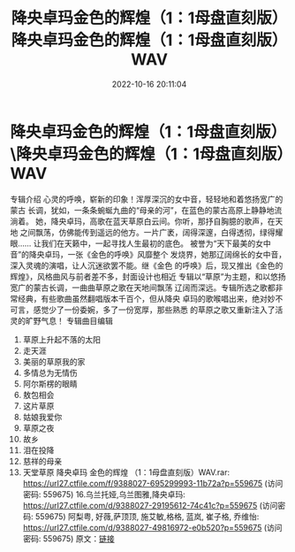 ﻿---
title: 降央卓玛金色的辉煌（1：1母盘直刻版）降央卓玛金色的辉煌（1：1母盘直刻版）WAV
date: 2022-10-16 20:11:04
categories: WAV车载音乐、镜像
tags: 华语中文
---
# 降央卓玛金色的辉煌（1：1母盘直刻版）\降央卓玛金色的辉煌（1：1母盘直刻版）WAV

专辑介绍
心灵的呼唤，崭新的印象！浑厚深沉的女中音，轻轻地和着悠扬宽广的蒙古
长调，犹如，一条条蜿蜒九曲的“母亲的河”，在蓝色的蒙古高原上静静地流淌着。
她，降央卓玛，高歌在蓝天草原白云间。你听，那抒自胸臆的歌声，在天地
之间飘荡，仿佛能传到遥远的他方。一片广袤，阔得深邃，白得透彻，绿得耀眼……
让我们在天籁中，一起寻找人生最初的底色。
被誉为“天下最美的女中音”的降央卓玛，一张《金色的呼唤》风靡整个
发烧界，她那辽阔绵长的女中音，深入灵魂的演唱，让人沉迷欲罢不能。继《金色
的呼唤》后，现又推出《金色的辉煌》，风格曲风与前者差不多，封面设计也相近
专辑以“草原”为主题，和以悠扬宽广的蒙古长调，一曲曲草原之歌在天地间飘荡
辽阔而深远。专辑所选之歌都非常经典，有些歌曲虽然翻唱版本千百个，但从降央
卓玛的歌喉唱出来，绝对妙不可言，感觉少了一份委婉，多了一份宽厚，那些熟悉
的草原之歌又重新注入了活灵的旷野气息！
专辑曲目编辑
01. 草原上升起不落的太阳
02. 走天涯
03. 美丽的草原我的家
04. 多情总为无情伤
05. 阿尔斯楞的眼睛
06. 敖包相会
07. 这片草原
08. 姑娘我爱你
09. 草原之夜
10. 故乡
11. 泪在投降
12. 慈祥的母亲
13. 天堂草原
降央卓玛 金色的辉煌 （1：1母盘直刻版）WAV.rar: https://url27.ctfile.com/f/9388027-695299993-11b72a?p=559675
(访问密码: 559675)
16.乌兰托娅,乌兰图雅,降央卓玛: https://url27.ctfile.com/d/9388027-29195612-74c41c?p=559675
(访问密码: 559675)
阿梨粤, 好薇,萨顶顶, 施艾敏,格格, 蓝岚, 崔子格, 乔维怡: https://url27.ctfile.com/d/9388027-49816972-e0b520?p=559675
(访问密码: 559675)
原文：[链接](https://blog.sina.com.cn/s/blog_1647c7e7601030zxs.html)